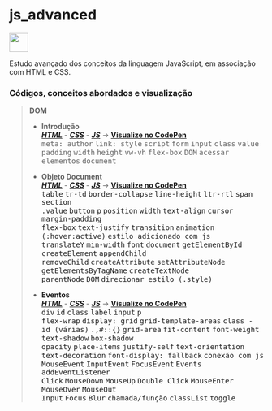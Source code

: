# js_advanced
<img height="37" src="https://logodownload.org/wp-content/uploads/2022/04/javascript-logo-1.png" />

Estudo avançado dos conceitos da linguagem JavaScript, em associação com HTML e CSS.

### Códigos, conceitos abordados e visualização

> **DOM**
>
> - **Introdução**   
>  <a href="DOM/Intro/index.html"><b><i>HTML</b></i></a> - <a href="DOM/Intro/style.css"><b><i>CSS</b></i></a> - <a href="DOM/Intro/main.js"><b><i>JS</b></i></a> -> <a href="https://codepen.io/luc-gh/pen/rNKGWrv"><b>Visualize no CodePen</b></a>   
>  <kbd>meta: author</kbd> <kbd>link: style</kbd> <kbd>script</kbd> <kbd>form</kbd> <kbd>input</kbd> <kbd>class</kbd> <kbd>value</kbd>   
>  <kbd>padding</kbd> <kbd>width</kbd> <kbd>height</kbd> <kbd>vw-vh</kbd> <kbd>flex-box</kbd> <kbd>DOM</kbd> <kbd>acessar elementos</kbd> <kbd>document</kbd>   
>
> - **Objeto Document**   
>  <a href="DOM/Objeto%20Document/index.html"><b><i>HTML</b></i></a> - <a href="DOM/Objeto%20Document/style.css"><b><i>CSS</b></i></a> - <a href="DOM/Objeto%20Document/main.js"><b><i>JS</b></i></a> -> <a href="https://codepen.io/luc-gh/pen/bGKaVoq"><b>Visualize no CodePen</b><a>   
>  <kbd>table</kbd> <kbd>tr-td</kbd> <kbd>border-collapse</kbd> <kbd>line-height</kbd> <kbd>ltr-rtl</kbd> <kbd>span</kbd> <kbd>section</kbd>   
<kbd>.value</kbd> <kbd>button</kbd> <kbd>p</kbd> <kbd>position</kbd> <kbd>width</kbd> <kbd>text-align</kbd> <kbd>cursor</kbd> <kbd>margin-padding</kbd>   
<kbd>flex-box</kbd> <kbd>text-justify</kbd> <kbd>transition</kbd> <kbd>animation (:hover:active)</kbd> <kbd>estilo adicionado com js</kbd>   
<kbd>translateY</kbd> <kbd>min-width</kbd> <kbd>font</kbd> <kbd>document</kbd> <kbd>getElementById</kbd> <kbd>createElement</kbd> <kbd>appendChild</kbd>   
<kbd>removeChild</kbd> <kbd>createAttribute</kbd> <kbd>setAttributeNode</kbd> <kbd>getElementsByTagName</kbd> <kbd>createTextNode</kbd>   
<kbd>parentNode</kbd> <kbd>DOM</kbd> <kbd>direcionar estilo (.style)</kbd>   
>
> - **Eventos**   
>  <a href="DOM/Eventos/index.html"><b><i>HTML</b></i></a> - <a href="DOM/Eventos/style.css"><b><i>CSS</b></i></a> - <a href="DOM/Eventos/main.js"><b><i>JS</b></i></a> -> <a href="https://codepen.io/luc-gh/pen/ZEjWwMP"><b>Visualize no CodePen</b><a>   
>  <kbd>div</kbd> <kbd>id</kbd> <kbd>class</kbd> <kbd>label</kbd> <kbd>input</kbd> <kbd>p</kbd>   
>  <kbd>flex-wrap</kbd> <kbd>display: grid</kbd> <kbd>grid-template-areas</kbd> <kbd>class - id (várias)</kbd> <kbd>.,#::{}</kbd> <kbd>grid-area</kbd> <kbd>fit-content</kbd> <kbd>font-weight</kbd> <kbd>text-shadow</kbd> <kbd>box-shadow</kbd>   
>  <kbd>opacity</kbd> <kbd>place-items</kbd> <kbd>justify-self</kbd> <kbd>text-orientation</kbd> <kbd>text-decoration</kbd> <kbd>font-display: fallback</kbd> <kbd>conexão com js</kbd>   
>  <kbd>MouseEvent</kbd> <kbd>InputEvent</kbd> <kbd>FocusEvent</kbd> <kbd>Events</kbd> <kbd>addEventListener</kbd>   
>  <kbd>Click</kbd> <kbd>MouseDown</kbd> <kbd>MouseUp</kbd> <kbd>Double Click</kbd> <kbd>MouseEnter</kbd> <kbd>MouseOver</kbd> <kbd>MouseOut</kbd>   
>  <kbd>Input</kbd> <kbd>Focus</kbd> <kbd>Blur</kbd> <kbd>chamada/função</kbd> <kbd>classList</kbd> <kbd>toggle</kbd>   

<!--

>
> - ****
>  <a href=""><b><i></b></i></a> - <a href=""><b><i></b></i></a> - <a href=""><b><i></b></i></a> -> <a href=""><b>Visualize no CodePen</b><a>   
>  <kbd></kbd>   
>

-->
